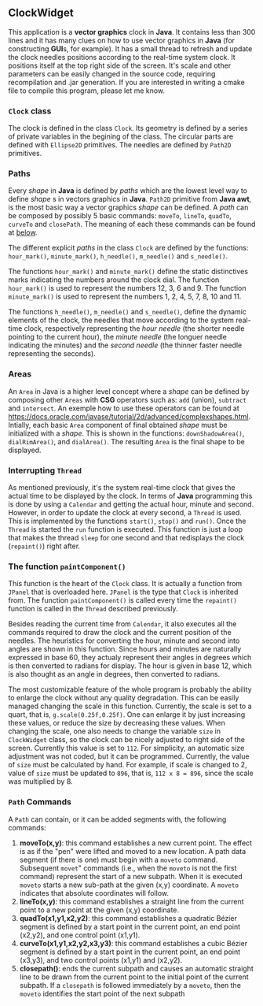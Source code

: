 ## ClockWidget

This application is a **vector graphics** clock in **Java**. It contains less than 300 lines and it has many clues on how to use vector graphics in **Java** (for constructing **GUI**s, for example). It has a small thread to refresh and update the clock needles positions according to the real-time system clock. It positions itself at the top right side of the screen. It's scale and other parameters can be easily changed in the source code, requiring recompilation and .jar generation. If you are interested in writing a cmake file to compile this program, please let me know.

### `Clock` class

The clock is defined in the class `Clock`. Its geometry is defined by a series of private variables in the begining of the class. The circular parts are defined with `Ellipse2D` primitives. The needles are defined by `Path2D` primitives.

### Paths

Every _shape_ in **Java** is defined by _paths_ which are the lowest level way to define _shape_ s in vectors graphics in **Java**. `Path2D` primitive from **Java awt**, is the most basic way a vector graphics _shape_ can be defined. A _path_ can be composed by possibly 5 basic commands: `moveTo`, `lineTo`, `quadTo`, `curveTo` and `closePath`. The meaning of each these commands can be found at <a href=“https://github.com/nilostolte/ClockWidget/blob/main/README.md#path-commands” onclick="window.open('https://github.com/nilostolte/ClockWidget/blob/main/README.md#path-commands', '_self');">below</a>.

The different explicit _paths_ in the class `Clock` are defined by the functions: `hour_mark()`, `minute_mark()`, `h_needle()`, `m_needle()` and `s_needle()`.

The functions `hour_mark()` and `minute_mark()` define the static distinctives marks indicating the numbers around the clock dial. The function `hour_mark()` is used to represent the numbers 12, 3, 6 and 9. The function `minute_mark()` is used to represent the numbers 1, 2, 4, 5, 7, 8, 10 and 11.

The functions `h_needle()`, `m_needle()` and `s_needle()`, define the dynamic elements of the clock, the needles that move according to the system real-time clock, respectively representing the _hour needle_ (the shorter needle pointing to the current hour), the _minute needle_ (the longuer needle indicating the minutes) and the _second needle_ (the thinner faster needle representing the seconds).

### Areas

An `Area` in Java is a higher level concept where a _shape_ can be defined by composing other `Areas` with **CSG** operators such as: `add` (union), `subtract` and `intersect`. An exemple how to use these operators can be found at https://docs.oracle.com/javase/tutorial/2d/advanced/complexshapes.html. Intially, each basic `Area` component of final obtained _shape_ must be initialized with a _shape_. This is shown in the functions: `downShadowArea()`, `dialRimArea()`, and `dialArea()`. The resulting `Area` is the final shape to be displayed.

### Interrupting `Thread`

As mentioned previously, it's the system real-time clock that gives the actual time to be displayed by the clock. In terms of **Java** programming this is done by using a `Calendar` and getting the actual hour, minute and second. However, in order to update the clock at every second, a `Thread` is used. This is implemented by the functions `start()`, `stop()` and `run()`. Once the `Thread` is started the `run` function is executed. This function is just a loop that makes the thread `sleep` for one second and that redisplays the clock (`repaint()`) right after.

### The function `paintComponent()`

This function is the heart of the `Clock` class. It is actually a function from `JPanel` that is overloaded here. `JPanel` is the type that `Clock` is inherited from. The function `paintComponent()` is called every time the `repaint()` function is called in the `Thread` described previously.

Besides reading the current time from `Calendar`, it also executes all the commands required to draw the clock and the current position of the needles. The heuristics for converting the hour, minute and second into angles are shown in this function. Since hours and minutes are naturally expressed in base 60, they actualy represent their angles in degrees which is then converted to radians for display. The hour is given in base 12, which is also thought as an angle in degrees, then converted to radians.

The most customizable feature of the whole program is probably the ability to enlarge the clock without any quality degradation. This can be easily managed changing the scale in this function. Currently, the scale is set to a quart, that is, `g.scale(0.25f,0.25f)`. One can enlarge it by just increasing these values, or reduce the size by decreasing these values. When changing the scale, one also needs to change the variable `size` in `ClockWidget` class, so the clock can be nicely adjusted to right side of the screen. Currently this value is set to `112`. For simplicity, an automatic size adjustment was not coded, but it can be programmed. Currently, the value of `size` must be calculated by hand. For example, if scale is changed to 2, value of `size` must be updated to `896`, that is, `112 x 8 = 896`, since the scale was multiplied by 8.

### `Path` Commands

A `Path` can contain, or it can be added segments with, the following commands:

1. **moveTo(x,y)**: 
this command establishes a new current point. The effect is as if the "pen" were lifted and moved to a new location. A path data segment (if there is one) must begin with a `moveto` command. Subsequent `movet`" commands (i.e., when the `moveto` is not the first command) represent the start of a new subpath.
When it is executed `moveto` starts a new sub-path at the given (x,y) coordinate. A `moveto` indicates that absolute coordinates will follow.
2. **lineTo(x,y)**: this command establishes a straight line from the current point to a new point at the given (x,y) coordinate.
3. **quadTo(x1,y1,x2,y2)**: this command establishes a quadratic Bézier segment is defined by a start point in the current point, an end point (x2,y2), and one control point (x1,y1).
4. **curveTo(x1,y1,x2,y2,x3,y3)**: this command establishes a cubic Bézier segment is defined by a start point in the current point, an end point (x3,y3), and two control points (x1,y1) and (x2,y2).
5. **closepath()**: ends the current subpath and causes an automatic straight line to be drawn from the current point to the initial point of the current subpath. If a `closepath` is followed immediately by a `moveto`, then the `moveto` identifies the start point of the next subpath



